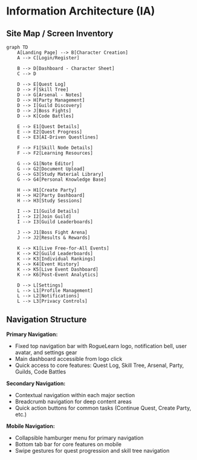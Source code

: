# Information Architecture (IA)

## Site Map / Screen Inventory

```mermaid
graph TD
    A[Landing Page] --> B[Character Creation]
    A --> C[Login/Register]
    
    B --> D[Dashboard - Character Sheet]
    C --> D
    
    D --> E[Quest Log]
    D --> F[Skill Tree]
    D --> G[Arsenal - Notes]
    D --> H[Party Management]
    D --> I[Guild Discovery]
    D --> J[Boss Fights]
    D --> K[Code Battles]
    
    E --> E1[Quest Details]
    E --> E2[Quest Progress]
    E --> E3[AI-Driven Questlines]
    
    F --> F1[Skill Node Details]
    F --> F2[Learning Resources]
    
    G --> G1[Note Editor]
    G --> G2[Document Upload]
    G --> G3[Study Material Library]
    G --> G4[Personal Knowledge Base]
    
    H --> H1[Create Party]
    H --> H2[Party Dashboard]
    H --> H3[Study Sessions]
    
    I --> I1[Guild Details]
    I --> I2[Join Guild]
    I --> I3[Guild Leaderboards]
    
    J --> J1[Boss Fight Arena]
    J --> J2[Results & Rewards]
    
    K --> K1[Live Free-for-All Events]
    K --> K2[Guild Leaderboards]
    K --> K3[Individual Rankings]
    K --> K4[Event History]
    K --> K5[Live Event Dashboard]
    K --> K6[Post-Event Analytics]
    
    D --> L[Settings]
    L --> L1[Profile Management]
    L --> L2[Notifications]
    L --> L3[Privacy Controls]
```

## Navigation Structure

**Primary Navigation:** 
- Fixed top navigation bar with RogueLearn logo, notification bell, user avatar, and settings gear
- Main dashboard accessible from logo click
- Quick access to core features: Quest Log, Skill Tree, Arsenal, Party, Guilds, Code Battles

**Secondary Navigation:**
- Contextual navigation within each major section
- Breadcrumb navigation for deep content areas
- Quick action buttons for common tasks (Continue Quest, Create Party, etc.)

**Mobile Navigation:**
- Collapsible hamburger menu for primary navigation
- Bottom tab bar for core features on mobile
- Swipe gestures for quest progression and skill tree navigation